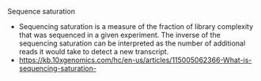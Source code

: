 Sequence saturation

* Sequencing saturation is a measure of the fraction of library complexity that was sequenced in a given experiment. The inverse of the sequencing saturation can be interpreted as the number of additional reads it would take to detect a new transcript.
* https://kb.10xgenomics.com/hc/en-us/articles/115005062366-What-is-sequencing-saturation-
